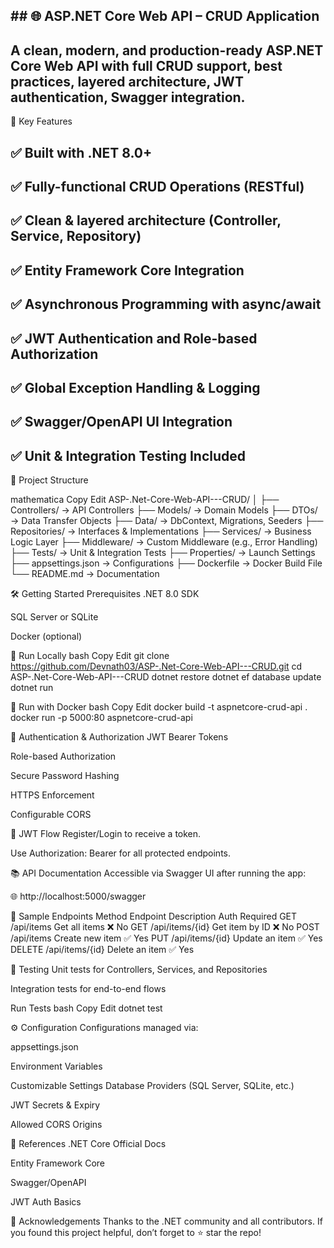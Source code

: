 ## ## 🌐 ASP.NET Core Web API – CRUD Application
## A clean, modern, and production-ready ASP.NET Core Web API with full CRUD support, best practices, layered architecture, JWT authentication, Swagger integration.

🚀 Key Features
## ✅ Built with .NET 8.0+
## ✅ Fully-functional CRUD Operations (RESTful)
## ✅ Clean & layered architecture (Controller, Service, Repository)
## ✅ Entity Framework Core Integration
## ✅ Asynchronous Programming with async/await
## ✅ JWT Authentication and Role-based Authorization
## ✅ Global Exception Handling & Logging
## ✅ Swagger/OpenAPI UI Integration
## ✅ Unit & Integration Testing Included

📁 Project Structure

mathematica
Copy
Edit
ASP-.Net-Core-Web-API---CRUD/
│
├── Controllers/         → API Controllers
├── Models/              → Domain Models
├── DTOs/                → Data Transfer Objects
├── Data/                → DbContext, Migrations, Seeders
├── Repositories/        → Interfaces & Implementations
├── Services/            → Business Logic Layer
├── Middleware/          → Custom Middleware (e.g., Error Handling)
├── Tests/               → Unit & Integration Tests
├── Properties/          → Launch Settings
├── appsettings.json     → Configurations
├── Dockerfile           → Docker Build File
└── README.md            → Documentation

🛠️ Getting Started
Prerequisites
.NET 8.0 SDK

SQL Server or SQLite

Docker (optional)

🚀 Run Locally
bash
Copy
Edit
git clone https://github.com/Devnath03/ASP-.Net-Core-Web-API---CRUD.git
cd ASP-.Net-Core-Web-API---CRUD
dotnet restore
dotnet ef database update
dotnet run

🐳 Run with Docker
bash
Copy
Edit
docker build -t aspnetcore-crud-api .
docker run -p 5000:80 aspnetcore-crud-api

🔐 Authentication & Authorization
JWT Bearer Tokens

Role-based Authorization

Secure Password Hashing

HTTPS Enforcement

Configurable CORS

🔁 JWT Flow
Register/Login to receive a token.

Use Authorization: Bearer <token> for all protected endpoints.

📚 API Documentation
Accessible via Swagger UI after running the app:

🌐 http://localhost:5000/swagger

🔎 Sample Endpoints
Method	Endpoint	Description	Auth Required
GET	/api/items	Get all items	❌ No
GET	/api/items/{id}	Get item by ID	❌ No
POST	/api/items	Create new item	✅ Yes
PUT	/api/items/{id}	Update an item	✅ Yes
DELETE	/api/items/{id}	Delete an item	✅ Yes

🧪 Testing
Unit tests for Controllers, Services, and Repositories

Integration tests for end-to-end flows

Run Tests
bash
Copy
Edit
dotnet test

⚙️ Configuration
Configurations managed via:

appsettings.json

Environment Variables

Customizable Settings
Database Providers (SQL Server, SQLite, etc.)

JWT Secrets & Expiry

Allowed CORS Origins

📖 References
.NET Core Official Docs

Entity Framework Core

Swagger/OpenAPI

JWT Auth Basics

🙏 Acknowledgements
Thanks to the .NET community and all contributors.
If you found this project helpful, don’t forget to ⭐ star the repo!
